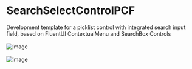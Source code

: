 # SearchSelectControlPCF
Development template for a picklist control with integrated search input field, based on FluentUI ContextualMenu and SearchBox Controls
<br/>
<br/>
![image](https://user-images.githubusercontent.com/13801775/201040652-2a2ff9cc-22a8-42ca-87b3-43f1c85822c5.png)
<br/>
<br/>
![image](https://user-images.githubusercontent.com/13801775/200846448-575b0d9f-957d-4b85-9661-c0939a37c6f9.png)
<br/>
<br/>



